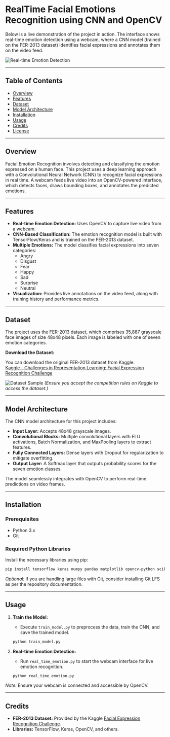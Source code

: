 # RealTime Facial Emotions Recognition using CNN and OpenCV

Below is a live demonstration of the project in action. The interface shows real-time emotion detection using a webcam, where a CNN model (trained on the FER-2013 dataset) identifies facial expressions and annotates them on the video feed.

![Real-time Emotion Detection](https://github.com/user-attachments/assets/213b154e-1ef3-4bc8-ad67-783c6105f526)

---

## Table of Contents

- [Overview](#overview)
- [Features](#features)
- [Dataset](#dataset)
- [Model Architecture](#model-architecture)
- [Installation](#installation)
- [Usage](#usage)
- [Credits](#credits)
- [License](#license)

---

## Overview

Facial Emotion Recognition involves detecting and classifying the emotion expressed on a human face. This project uses a deep learning approach with a Convolutional Neural Network (CNN) to recognize facial expressions in real time. A webcam feeds live video into an OpenCV-powered interface, which detects faces, draws bounding boxes, and annotates the predicted emotions.

---

## Features

- **Real-time Emotion Detection:** Uses OpenCV to capture live video from a webcam.
- **CNN-Based Classification:** The emotion recognition model is built with TensorFlow/Keras and is trained on the FER-2013 dataset.
- **Multiple Emotions:** The model classifies facial expressions into seven categories:
  - Angry
  - Disgust
  - Fear
  - Happy
  - Sad
  - Surprise
  - Neutral
- **Visualization:** Provides live annotations on the video feed, along with training history and performance metrics.

---

## Dataset

The project uses the FER-2013 dataset, which comprises 35,887 grayscale face images of size 48x48 pixels. Each image is labeled with one of seven emotion categories.

**Download the Dataset:**

You can download the original FER-2013 dataset from Kaggle:  
[Kaggle - Challenges in Representation Learning: Facial Expression Recognition Challenge](https://www.kaggle.com/c/challenges-in-representation-learning-facial-expression-recognition-challenge/data)

![Dataset Sample](https://github.com/user-attachments/assets/cea915ec-fc61-4431-85a4-a5ada582fb69)
*(Ensure you accept the competition rules on Kaggle to access the dataset.)*

---

## Model Architecture

The CNN model architecture for this project includes:

- **Input Layer:** Accepts 48x48 grayscale images.
- **Convolutional Blocks:** Multiple convolutional layers with ELU activations, Batch Normalization, and MaxPooling layers to extract features.
- **Fully Connected Layers:** Dense layers with Dropout for regularization to mitigate overfitting.
- **Output Layer:** A Softmax layer that outputs probability scores for the seven emotion classes.

The model seamlessly integrates with OpenCV to perform real-time predictions on video frames.

---

## Installation

### Prerequisites

- Python 3.x
- Git

### Required Python Libraries

Install the necessary libraries using pip:

```sh
pip install tensorflow keras numpy pandas matplotlib opencv-python scikit-learn scikit-plot seaborn
```

*Optional:* If you are handling large files with Git, consider installing Git LFS as per the repository documentation.

---

## Usage

1. **Train the Model:**
   - Execute `train_model.py` to preprocess the data, train the CNN, and save the trained model.
   
   ```sh
   python train_model.py
   ```

2. **Real-time Emotion Detection:**
   - Run `real_time_emotion.py` to start the webcam interface for live emotion recognition.
   
   ```sh
   python real_time_emotion.py
   ```

*Note:* Ensure your webcam is connected and accessible by OpenCV.

---

## Credits

- **FER-2013 Dataset:** Provided by the Kaggle [Facial Expression Recognition Challenge](https://www.kaggle.com/c/challenges-in-representation-learning-facial-expression-recognition-challenge/data).
- **Libraries:** TensorFlow, Keras, OpenCV, and others.

